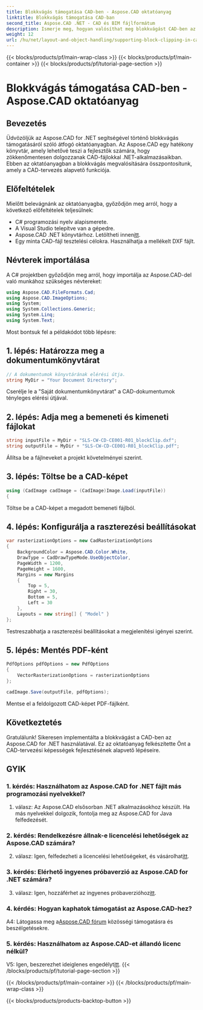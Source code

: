 ```yaml
---
title: Blokkvágás támogatása CAD-ben - Aspose.CAD oktatóanyag
linktitle: Blokkvágás támogatása CAD-ban
second_title: Aspose.CAD .NET - CAD és BIM fájlformátum
description: Ismerje meg, hogyan valósíthat meg blokkvágást CAD-ben az Aspose.CAD for .NET használatával. Növelje tervezési képességeit ezzel a lépésről lépésre mutató oktatóanyaggal.
weight: 12
url: /hu/net/layout-and-object-handling/supporting-block-clipping-in-cad/
---
```


{{< blocks/products/pf/main-wrap-class >}}
{{< blocks/products/pf/main-container >}}
{{< blocks/products/pf/tutorial-page-section >}}

# Blokkvágás támogatása CAD-ben - Aspose.CAD oktatóanyag

## Bevezetés

Üdvözöljük az Aspose.CAD for .NET segítségével történő blokkvágás támogatásáról szóló átfogó oktatóanyagban. Az Aspose.CAD egy hatékony könyvtár, amely lehetővé teszi a fejlesztők számára, hogy zökkenőmentesen dolgozzanak CAD-fájlokkal .NET-alkalmazásaikban. Ebben az oktatóanyagban a blokkvágás megvalósítására összpontosítunk, amely a CAD-tervezés alapvető funkciója.

## Előfeltételek

Mielőtt belevágnánk az oktatóanyagba, győződjön meg arról, hogy a következő előfeltételek teljesülnek:

- C# programozási nyelv alapismerete.
- A Visual Studio telepítve van a gépedre.
-  Aspose.CAD .NET könyvtárhoz. Letöltheti innen[itt](https://releases.aspose.com/cad/net/).
- Egy minta CAD-fájl tesztelési célokra. Használhatja a mellékelt DXF fájlt.

## Névterek importálása

A C# projektben győződjön meg arról, hogy importálja az Aspose.CAD-del való munkához szükséges névtereket:

```csharp
using Aspose.CAD.FileFormats.Cad;
using Aspose.CAD.ImageOptions;
using System;
using System.Collections.Generic;
using System.Linq;
using System.Text;
```

Most bontsuk fel a példakódot több lépésre:

## 1. lépés: Határozza meg a dokumentumkönyvtárat

```csharp
// A dokumentumok könyvtárának elérési útja.
string MyDir = "Your Document Directory";
```

Cserélje le a "Saját dokumentumkönyvtárat" a CAD-dokumentumok tényleges elérési útjával.

## 2. lépés: Adja meg a bemeneti és kimeneti fájlokat

```csharp
string inputFile = MyDir + "SLS-CW-CD-CE001-R01_blockClip.dxf";
string outputFile = MyDir + "SLS-CW-CD-CE001-R01_blockClip.pdf";
```

Állítsa be a fájlneveket a projekt követelményei szerint.

## 3. lépés: Töltse be a CAD-képet

```csharp
using (CadImage cadImage = (CadImage)Image.Load(inputFile))
{
```

Töltse be a CAD-képet a megadott bemeneti fájlból.

## 4. lépés: Konfigurálja a raszterezési beállításokat

```csharp
var rasterizationOptions = new CadRasterizationOptions
{
    BackgroundColor = Aspose.CAD.Color.White,
    DrawType = CadDrawTypeMode.UseObjectColor,
    PageWidth = 1200,
    PageHeight = 1600,
    Margins = new Margins
    {
        Top = 5,
        Right = 30,
        Bottom = 5,
        Left = 30
    },
    Layouts = new string[] { "Model" }
};
```

Testreszabhatja a raszterezési beállításokat a megjelenítési igényei szerint.

## 5. lépés: Mentés PDF-ként

```csharp
PdfOptions pdfOptions = new PdfOptions
{
    VectorRasterizationOptions = rasterizationOptions
};

cadImage.Save(outputFile, pdfOptions);
```

Mentse el a feldolgozott CAD-képet PDF-fájlként.

## Következtetés

Gratulálunk! Sikeresen implementálta a blokkvágást a CAD-ben az Aspose.CAD for .NET használatával. Ez az oktatóanyag felkészítette Önt a CAD-tervezési képességek fejlesztésének alapvető lépéseire.

## GYIK

### 1. kérdés: Használhatom az Aspose.CAD for .NET fájlt más programozási nyelvekkel?

1. válasz: Az Aspose.CAD elsősorban .NET alkalmazásokhoz készült. Ha más nyelvekkel dolgozik, fontolja meg az Aspose.CAD for Java felfedezését.

### 2. kérdés: Rendelkezésre állnak-e licencelési lehetőségek az Aspose.CAD számára?

 2. válasz: Igen, felfedezheti a licencelési lehetőségeket, és vásárolhat[itt](https://purchase.aspose.com/buy).

### 3. kérdés: Elérhető ingyenes próbaverzió az Aspose.CAD for .NET számára?

 3. válasz: Igen, hozzáférhet az ingyenes próbaverzióhoz[itt](https://releases.aspose.com/).

### 4. kérdés: Hogyan kaphatok támogatást az Aspose.CAD-hez?

 A4: Látogassa meg a[Aspose.CAD fórum](https://forum.aspose.com/c/cad/19) közösségi támogatásra és beszélgetésekre.

### 5. kérdés: Használhatom az Aspose.CAD-et állandó licenc nélkül?

 V5: Igen, beszerezhet ideiglenes engedélyt[itt](https://purchase.aspose.com/temporary-license/).
{{< /blocks/products/pf/tutorial-page-section >}}

{{< /blocks/products/pf/main-container >}}
{{< /blocks/products/pf/main-wrap-class >}}

{{< blocks/products/products-backtop-button >}}
